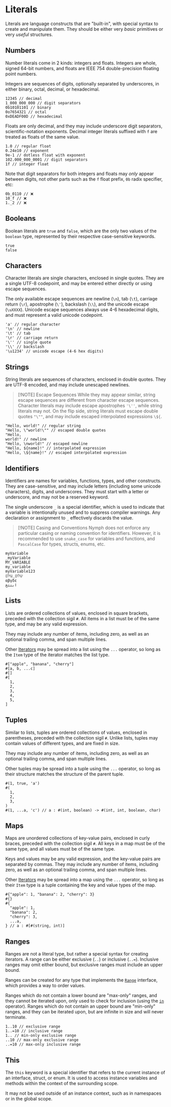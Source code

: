 # Literals

Literals are language constructs that are "built-in", with special syntax to create and manipulate them.
They should be either very _basic_ primitives or very _useful_ structures.

## Numbers

Number literals come in 2 kinds: integers and floats. Integers are whole, signed 64-bit numbers,
and floats are IEEE 754 double-precision floating point numbers.

Integers are sequences of digits, optionally separated by underscores,
in either binary, octal, decimal, or hexadecimal.

```nym
12345 // decimal
1_000_000_000 // digit separators
0b10101101 // binary
0o7654321 // octal
0xDEADF00D // hexadecimal
```

Floats are only decimal, and they may include underscore digit separators, scientific-notation exponents.
Decimal integer literals suffixed with `f` are treated as floats of the same value.

```nym
1.0 // regular float
0.24e10 // exponent
9e-1 // dotless float with exponent
102.000_000_0001 // digit separators
1f // integer float
```

Note that digit separators for both integers and floats may _only_ appear between digits,
not other parts such as the `f` float prefix, `0b` radix specifier, etc:

```nym
0b_0110 // ❌
10_f // ❌
1._2 // ❌
```

## Booleans

Boolean literals are `true` and `false`, which are the only two values of the `boolean` type,
represented by their respective case-sensitive keywords.

```nym
true
false
```

## Characters

Character literals are single characters, enclosed in single quotes.
They are a single UTF-8 codepoint, and may be entered either directly or using escape sequences.

The only available escape sequences are newline (`\n`), tab (`\t`), carriage return (`\r`),
apostrophe (`\'`), backslash (`\\`), and the unicode escape (`\uXXXX`).
Unicode escape sequences always use 4-6 hexadecimal digits, and must represent a valid unicode codepoint.

```nym
'a' // regular character
'\n' // newline
'\t' // tab
'\r' // carriage return
'\'' // single quote
'\\' // backslash
'\u1234' // unicode escape (4-6 hex digits)
```

## Strings

String literals are sequences of characters, enclosed in double quotes.
They are UTF-8 encoded, and may include unescaped newlines.

> [!NOTE] Escape Sequences
> While they may appear similar, string escape sequences are different from character escape sequences.
> Character literals may include escape apostrophes `'\''`, while string literals may not.
> On the flip side, string literals must escape double quotes `"\""`, and may include escaped
> interpolated expressions `\${`.

```nym
"Hello, world!" // regular string
"Hello, \"world!\"" // escaped double quotes
"Hello, 
world!" // newline
"Hello, \nworld!" // escaped newline
"Hello, ${name}!" // interpolated expression
"Hello, \${name}!" // escaped interpolated expression
```

## Identifiers

Identifiers are names for variables, functions, types, and other constructs.
They are case-sensitive, and may include letters (including some unicode characters), digits, and underscores.
They must start with a letter or underscore, and may not be a reserved keyword.

The single underscore `_` is a special identifier,
which is used to indicate that a variable is intentionally unused and to suppress compiler warnings.
Any declaration or assignment to `_` effectively discards the value.

> [!NOTE] Casing and Conventions
> Nymph does not enforce any particular casing or naming convention for identifiers.
> However, it is recommended to use `snake_case` for variables and functions,
> and `PascalCase` for types, structs, enums, etc.

```nym
myVariable
_myVariable
MY_VARIABLE
my_variable
myVariable123
שלום_עולם
αβγδε
ابتثج
```

## Lists

Lists are ordered collections of values, enclosed in square brackets, preceded with the collection sigil `#`.
All items in a list must be of the same type, and may be any valid expression.

They may include any number of items, including zero, as well as an optional trailing comma,
and span multiple lines.

Other [Iterators](./stdlib/iter#Iterator) may be spread into a list using the `...` operator,
so long as the `Item` type of the iterator matches the list type.

```nym
#["apple", "banana", "cherry"]
#[a, b, ...c]
#[]
#[
  1,
  2,
  3,
  4,
  5,
]
```

## Tuples

Similar to lists, tuples are ordered collections of values, enclosed in parentheses, preceded with the collection sigil `#`.
Unlike lists, tuples may contain values of different types, and are fixed in size.

They may include any number of items, including zero, as well as an optional trailing comma,
and span multiple lines.

Other tuples may be spread into a tuple using the `...` operator,
so long as their structure matches the structure of the parent tuple.

```nym
#(1, true, 'a')
#(
  1,
  2,
  3,
)
#(1, ...a, 'c') // a : #(int, boolean) -> #(int, int, boolean, char)
```

## Maps

Maps are unordered collections of key-value pairs, enclosed in curly braces, preceded with the collection sigil `#`.
All keys in a map must be of the same type, and all values must be of the same type.

Keys and values may be any valid expression, and the key-value pairs are separated by commas.
They may include any number of items, including zero, as well as an optional trailing comma,
and span multiple lines.

Other [Iterators](./stdlib/iter#Iterator) may be spread into a map using the `...` operator,
so long as their `Item` type is a tuple containing the key and value types of the map.

```nym
#{"apple": 1, "banana": 2, "cherry": 3}
#{}
#{
  "apple": 1,
  "banana": 2,
  "cherry": 3,
  ...a,
} // a : #[#(string, int)]
```

## Ranges

Ranges are not a literal type, but rather a special syntax for creating iterators.
A range can be either exclusive (`..`) or inclusive (`..=`).
Inclusive ranges may omit either bound, but exclusive ranges must include an upper bound.

Ranges can be created for any type that implements the [`Range`](./stdlib/cmp-comparison#Comparable) interface, which provides a way to order values.

Ranges which do not contain a lower bound are "max-only" ranges, and they cannot be iterated upon,
only used to check for inclusion (using the [`in`](./expressions#Inclusion) operator).
Ranges which do not contain an upper bound are "min-only" ranges, and they can be iterated upon,
but are infinite in size and will never terminate.

```nym
1..10 // exclusive range
1..=10 // inclusive range
1.. // min-only exclusive range
..10 // max-only exclusive range
..=10 // max-only inclusive range
```

## This

The `this` keyword is a special identifier that refers to the current instance of an interface, struct, or enum.
It is used to access instance variables and methods within the context of the surrounding scope.

It may not be used outside of an instance context, such as in namespaces or in the global scope.
